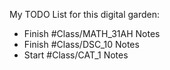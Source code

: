 My TODO List for this digital garden:
- Finish #Class/MATH_31AH Notes
- Finish #Class/DSC_10 Notes
- Start #Class/CAT_1 Notes